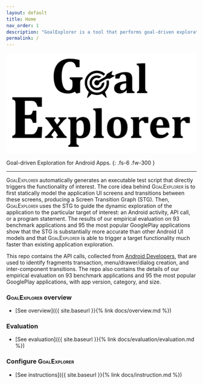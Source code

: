 ```yaml
---
layout: default
title: Home
nav_order: 1
description: "GoalExplorer is a tool that performs goal-driven exploration to trigger functionality of interest for Android apps."
permalink: /
---
```


<!-- <img src="../img/logo.png" width="262> -->
![](img/logo.png)

Goal-driven Exploration for Android Apps.
{: .fs-6 .fw-300 }

<!-- [Overview](docs/overview.md){: .btn .btn-primary .fs-5 .mb-4 .mb-md-0 .mr-2 } [Download](https://drive.google.com/open?id=1w6MXs5gPbX-lpl2SE1jYz_Xo1A40rY13){: .btn .fs-5 .mb-4 .mb-md-0 } -->

---

<span style="font-variant:small-caps;">GoalExplorer</span> automatically generates an executable test script that directly triggers the functionality of interest. The core idea behind <span style="font-variant:small-caps;">GoalExplorer</span> is to first statically model the application UI screens and transitions between these screens, producing a Screen Transition Graph (STG). Then, <span style="font-variant:small-caps;">GoalExplorer</span> uses the STG to guide the dynamic exploration of the application to the particular target of interest: an Android activity, API call, or a program statement. The results of our empirical evaluation on 93 benchmark applications and 95 the most popular GooglePlay applications show that the STG is substantially more accurate than other Android UI models and that <span style="font-variant:small-caps;">GoalExplorer</span> is able to trigger a target functionality much faster than existing application exploration.

This repo contains the API calls, collected from [Android Developers](https://developer.android.com/), that are used to identify fragments transaction, menu/drawer/dialog creation, and inter-component transitions.
The repo also contains the details of our empirical evaluation on 93 benchmark applications and 95 the most popular GooglePlay applications, with app version, category, and size.

### <span style="font-variant:small-caps;">GoalExplorer</span> overview

- [See overview]({{ site.baseurl }}{% link docs/overview.md %})

### Evaluation

- [See evaluation]({{ site.baseurl }}{% link docs/evaluation/evaluation.md %})

### Configure <span style="font-variant:small-caps;">GoalExplorer</span>

- [See instructions]({{ site.baseurl }}{% link docs/instruction.md %})
